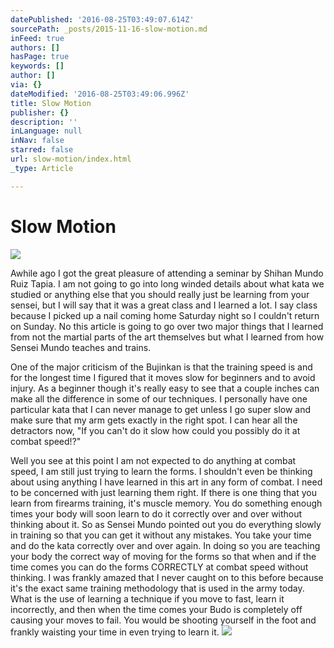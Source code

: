 ```yaml
---
datePublished: '2016-08-25T03:49:07.614Z'
sourcePath: _posts/2015-11-16-slow-motion.md
inFeed: true
authors: []
hasPage: true
keywords: []
author: []
via: {}
dateModified: '2016-08-25T03:49:06.996Z'
title: Slow Motion
publisher: {}
description: ''
inLanguage: null
inNav: false
starred: false
url: slow-motion/index.html
_type: Article

---
```

# Slow Motion
![](https://the-grid-user-content.s3-us-west-2.amazonaws.com/3b7a255e-30df-4a09-a188-36f40bd23cb0.png)

Awhile ago I got the great pleasure of attending a seminar by Shihan Mundo Ruiz Tapia. I am not going to go into long winded details about what kata we studied or anything else that you should really just be learning from your sensei, but I will say that it was a great class and I learned a lot. I say class because I picked up a nail coming home Saturday night so I couldn't return on Sunday. No this article is going to go over two major things that I learned from not the martial parts of the art themselves but what I learned from how Sensei Mundo teaches and trains.

One of the major criticism of the Bujinkan is that the training speed is and for the longest time I figured that it moves slow for beginners and to avoid injury. As a beginner though it's really easy to see that a couple inches can make all the difference in some of our techniques. I personally have one particular kata that I can never manage to get unless I go super slow and make sure that my arm gets exactly in the right spot. I can hear all the detractors now, "If you can't do it slow how could you possibly do it at combat speed!?"

Well you see at this point I am not expected to do anything at combat speed, I am still just trying to learn the forms. I shouldn't even be thinking about using anything I have learned in this art in any form of combat. I need to be concerned with just learning them right. If there is one thing that you learn from firearms training, it's muscle memory. You do something enough times your body will soon learn to do it correctly over and over without thinking about it. So as Sensei Mundo pointed out you do everything slowly in training so that you can get it without any mistakes. You take your time and do the kata correctly over and over again. In doing so you are teaching your body the correct way of moving for the forms so that when and if the time comes you can do the forms CORRECTLY at combat speed without thinking. I was frankly amazed that I never caught on to this before because it's the exact same training methodology that is used in the army today. What is the use of learning a technique if you move to fast, learn it incorrectly, and then when the time comes your Budo is completely off causing your moves to fail. You would be shooting yourself in the foot and frankly waisting your time in even trying to learn it.
![](https://the-grid-user-content.s3-us-west-2.amazonaws.com/8c4edd64-41a2-4d62-870f-c5feeca18c05.jpg)